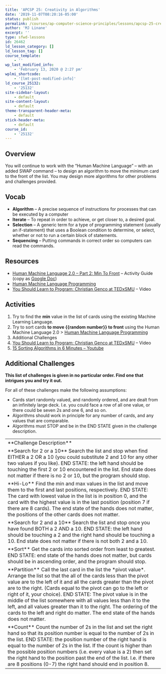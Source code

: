 ```yaml
---
title: 'APCSP 25: Creativity in Algorithms'
date: '2019-11-07T08:20:16-05:00'
status: publish
permalink: /courses/ap-computer-science-principles/lessons/apcsp-25-creativity-in-algorithms
author: 'MJ Linane'
excerpt: ''
type: sfwd-lessons
id: 26462
ld_lesson_category: []
ld_lesson_tag: []
course_template:
    - ''
wp_last_modified_info:
    - 'February 13, 2020 @ 2:27 pm'
wplmi_shortcode:
    - '[lmt-post-modified-info]'
ld_course_25132:
    - '25132'
site-sidebar-layout:
    - default
site-content-layout:
    - default
theme-transparent-header-meta:
    - default
stick-header-meta:
    - default
course_id:
    - '25132'
---
```

Overview
--------

You will continue to work with the “Human Machine Language” – with an added SWAP command – to design an algorithm to move the minimum card to the front of the list. You may design more algorithms for other problems and challenges provided.

Vocab
-----

- **Algorithm** – A precise sequence of instructions for processes that can be executed by a computer
- **Iterate** – To repeat in order to achieve, or get closer to, a desired goal.
- **Selection** – A generic term for a type of programming statement (usually an if-statement) that uses a Boolean condition to determine, or select, whether or not to run a certain block of statements.
- **Sequencing** – Putting commands in correct order so computers can read the commands.

Resources
---------

- [Human Machine Language 2.0 – Part 2: Min To Front](https://docs.google.com/document/d/1l2XoaDmn0vYphlT_KS9_Yl7TVgoy6z310qUuUGGKbGg/export?format=pdf) – Activity Guide (copy as [Google Doc](https://docs.google.com/document/d/1l2XoaDmn0vYphlT_KS9_Yl7TVgoy6z310qUuUGGKbGg/copy))
- [Human Machine Language Programming](https://perryma.tk/HML/?swap=)
- [You Should Learn to Program: Christian Genco at TEDxSMU](https://www.youtube.com/watch?v=xfBWk4nw440) – Video

Activities
----------

1. Try to find the **min** value in the list of cards using the existing Machine Learning Language.
2. Try to sort cards **to move {{random number}} to front** using the Human Machine Language 2.0 &gt; [Human Machine Language Programming](https://perryma.tk/HML/?swap=)
3. Additional Challenges
4. [You Should Learn to Program: Christian Genco at TEDxSMU](https://www.youtube.com/watch?v=xfBWk4nw440) – Video
5. [15 Sorting Algorithms in 6 Minutes – Youtube](https://www.youtube.com/watch?v=kPRA0W1kECg)

**Additional Challenges**
-------------------------

**This list of challenges is given in no particular order. Find one that intrigues you and try it out.**

For all of these challenges make the following assumptions:

- Cards start randomly valued, and randomly ordered, and are dealt from an infinitely large deck. I.e. you could face a row of all one value, or there could be seven 2s and one 6, and so on.
- Algorithms should work in principle for any number of cards, and any values that are comparable.
- Algorithms must STOP and be in the END STATE given in the challenge description.

<table class="wp-block-table"><tbody><tr><td>**Challenge Description**</td></tr><tr><td>**Search for 2 or a 10** Search the list and stop when find EITHER a 2 OR a 10 (you could substitute 2 and 10 for any other two values if you like).  
END STATE: the left hand should be touching the first 2 or 10 encountered in the list. End state does not matter if there is no 2 or 10, but the program should stop.</td></tr><tr><td>**Hi-Lo** Find the min and max values in the list and move them to the first and last positions, respectively.  
END STATE: The card with lowest value in the list is in position 0, and the card with the highest value is in the last position (position 7 if there are 8 cards). The end state of the hands does not matter, the positions of the other cards does not matter.</td></tr><tr><td>**Search for 2 and a 10** Search the list and stop once you have found BOTH a 2 AND a 10.   
END STATE: the left hand should be touching a 2 and the right hand should be touching a 10. End state does not matter if there is not both 2 and a 10.</td></tr><tr><td>**Sort** Get the cards into sorted order from least to greatest.  
END STATE: end state of the hands does not matter, but cards should be in ascending order, and the program should stop.</td></tr><tr><td>**Partition** Call the last card in the list the *pivot value*. Arrange the list so that the all of the cards less than the pivot value are to the left of it and all the cards greater than the pivot are to the right. (Cards equal to the pivot can go to the left or right of it, your choice).  
END STATE: The pivot value is in the middle of the list somewhere with all values less than it to the left, and all values greater than it to the right. The ordering of the cards to the left and right do matter. The end state of the hands does not matter.</td></tr><tr><td>**Count** Count the number of 2s in the list and set the right hand so that its position number is equal to the number of 2s in the list.  
END STATE: the position number of the right hand is equal to the number of 2s in the list. If the count is higher than the possible position numbers (i.e. every value is a 2) then set the right hand to the position past the end of the list. I.e. if there are 8 positions (0-7) the right hand should end in position 8.</td></tr></tbody></table>